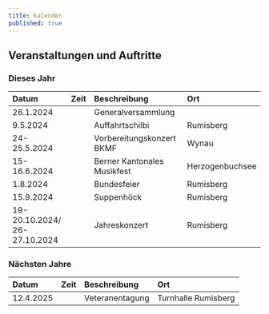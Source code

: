 ```yaml
---
title: kalender
published: true
---
```


## Veranstaltungen und Auftritte

### Dieses Jahr

| Datum         | Zeit | Beschreibung                | Ort                 |
|:--------------|:-----|:----------------------------|:--------------------|
| 26.1.2024     |      | Generalversammlung          |                     |
| 9.5.2024      |      | Auffahrtschilbi             | Rumisberg           |
| 24-25.5.2024  |      | Vorbereitungskonzert BKMF   | Wynau               |
| 15-16.6.2024  |      | Berner Kantonales Musikfest | Herzogenbuchsee     |
| 1.8.2024      |      | Bundesfeier                 | Rumisberg           |
| 15.9.2024     |      | Suppenhöck                  | Rumisberg           |
| 19-20.10.2024/ </br>26-27.10.2024 |      | Jahreskonzert               | Rumisberg           |

### Nächsten Jahre

| Datum        | Zeit | Beschreibung                | Ort                 |
|:-------------|:-----|:----------------------------|:--------------------|
| 12.4.2025    |      | Veteranentagung             | Turnhalle Rumisberg |
